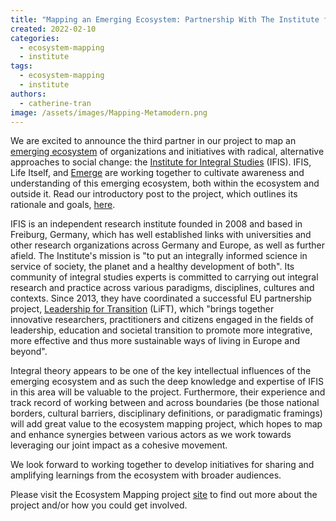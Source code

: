 ```yaml
---
title: "Mapping an Emerging Ecosystem: Partnership With The Institute for Integral Studies"
created: 2022-02-10
categories: 
  - ecosystem-mapping
  - institute
tags: 
  - ecosystem-mapping
  - institute
authors: 
  - catherine-tran
image: /assets/images/Mapping-Metamodern.png
---
```


We are excited to announce the third partner in our project to map an [emerging ecosystem](https://ecosystem.lifeitself.org/) of organizations and initiatives with radical, alternative approaches to social change: the [Institute for Integral Studies](https://www.ifis-freiburg.de/en) (IFIS). IFIS, Life Itself, and [Emerge](http://www.whatisemerging.com/) are working together to cultivate awareness and understanding of this emerging ecosystem, both within the ecosystem and outside it. Read our introductory post to the project, which outlines its rationale and goals, [here](https://lifeitself.org/2021/12/09/mapping-for-emergence/).

IFIS is an independent research institute founded in 2008 and based in Freiburg, Germany, which has well established links with universities and other research organizations across Germany and Europe, as well as further afield. The Institute's mission is "to put an integrally informed science in service of society, the planet and a healthy development of both". Its community of integral studies experts is committed to carrying out integral research and practice across various paradigms, disciplines, cultures and contexts. Since 2013, they have coordinated a successful EU partnership project, [Leadership for Transition](https://leadership-for-transition.eu/) (LiFT), which "brings together innovative researchers, practitioners and citizens engaged in the fields of leadership, education and societal transition to promote more integrative, more effective and thus more sustainable ways of living in Europe and beyond".

Integral theory appears to be one of the key intellectual influences of the emerging ecosystem and as such the deep knowledge and expertise of IFIS in this area will be valuable to the project. Furthermore, their experience and track record of working between and across boundaries (be those national borders, cultural barriers, disciplinary definitions, or paradigmatic framings) will add great value to the ecosystem mapping project, which hopes to map and enhance synergies between various actors as we work towards leveraging our joint impact as a cohesive movement.

We look forward to working together to develop initiatives for sharing and amplifying learnings from the ecosystem with broader audiences.

Please visit the Ecosystem Mapping project [site](https://ecosystem.lifeitself.org/) to find out more about the project and/or how you could get involved.
